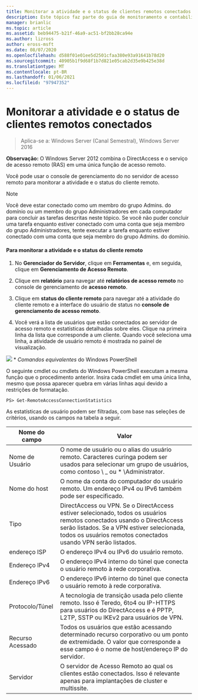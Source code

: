 ```yaml
---
title: Monitorar a atividade e o status de clientes remotos conectados
description: Este tópico faz parte do guia de monitoramento e contabilidade de acesso remoto no Windows Server 2016.
manager: brianlic
ms.topic: article
ms.assetid: beb94475-b21f-46a9-ac51-bf2bb28ca94e
ms.author: lizross
author: eross-msft
ms.date: 08/07/2020
ms.openlocfilehash: d588f01e01ee5d2501cfaa380e93a91641b78d20
ms.sourcegitcommit: 40905b1f9d68f1b7d821e05cab2d35e9b425e38d
ms.translationtype: MT
ms.contentlocale: pt-BR
ms.lasthandoff: 01/06/2021
ms.locfileid: "97947352"
---
```

# <a name="monitor-connected-remote-clients-for-activity-and-status"></a>Monitorar a atividade e o status de clientes remotos conectados

>Aplica-se a: Windows Server (Canal Semestral), Windows Server 2016

**Observação:** O Windows Server 2012 combina o DirectAccess e o serviço de acesso remoto (RAS) em uma única função de acesso remoto.

Você pode usar o console de gerenciamento do no servidor de acesso remoto para monitorar a atividade e o status do cliente remoto.

> [!NOTE]
> Você deve estar conectado como um membro do grupo Admins. do domínio ou um membro do grupo Administradores em cada computador para concluir as tarefas descritas neste tópico. Se você não puder concluir uma tarefa enquanto estiver conectado com uma conta que seja membro do grupo Administradores, tente executar a tarefa enquanto estiver conectado com uma conta que seja membro do grupo Admins. do domínio.

#### <a name="to-monitor-remote-client-activity-and-status"></a>Para monitorar a atividade e o status do cliente remoto

1.  No **Gerenciador do Servidor**, clique em **Ferramentas** e, em seguida, clique em **Gerenciamento de Acesso Remoto**.

2.  Clique em **relatório** para navegar até **relatórios de acesso remoto** no console de gerenciamento de **acesso remoto**.

3.  Clique em **status do cliente remoto** para navegar até a atividade do cliente remoto e a interface do usuário de status no **console de gerenciamento de acesso remoto**.

4.  Você verá a lista de usuários que estão conectados ao servidor de acesso remoto e estatísticas detalhadas sobre eles. Clique na primeira linha da lista que corresponde a um cliente. Quando você seleciona uma linha, a atividade de usuário remoto é mostrada no painel de visualização.

![](../../../media/Monitor-connected-remote-clients-for-activity-and-status/PowerShellLogoSmall.gif) * *_<em>Comandos equivalentes</em>_* do Windows PowerShell

O seguinte cmdlet ou cmdlets do Windows PowerShell executam a mesma função que o procedimento anterior. Insira cada cmdlet em uma única linha, mesmo que possa aparecer quebra em várias linhas aqui devido a restrições de formatação.

```
PS> Get-RemoteAccessConnectionStatistics
```

As estatísticas de usuário podem ser filtradas, com base nas seleções de critérios, usando os campos na tabela a seguir.

|Nome do campo|Valor|
|-------|-----|
|Nome de Usuário|O nome de usuário ou o alias do usuário remoto. Caracteres curinga podem ser usados para selecionar um grupo de usuários, como contoso \\ _ ou \* \Administrator.|
|Nome do host|O nome da conta do computador do usuário remoto. Um endereço IPv4 ou IPv6 também pode ser especificado.|
|Tipo|DirectAccess ou VPN. Se o DirectAccess estiver selecionado, todos os usuários remotos conectados usando o DirectAccess serão listados. Se a VPN estiver selecionada, todos os usuários remotos conectados usando VPN serão listados.|
|endereço ISP|O endereço IPv4 ou IPv6 do usuário remoto.|
|Endereço IPv4|O endereço IPv4 interno do túnel que conecta o usuário remoto à rede corporativa.|
|Endereço IPv6|O endereço IPv6 interno do túnel que conecta o usuário remoto à rede corporativa.|
|Protocolo/Túnel|A tecnologia de transição usada pelo cliente remoto. Isso é Teredo, 6to4 ou IP-HTTPS para usuários do DirectAccess e é PPTP, L2TP, SSTP ou IKEv2 para usuários de VPN.|
|Recurso Acessado|Todos os usuários que estão acessando determinado recurso corporativo ou um ponto de extremidade. O valor que corresponde a esse campo é o nome de host/endereço IP do servidor.|
|Servidor|O servidor de Acesso Remoto ao qual os clientes estão conectados. Isso é relevante apenas para implantações de cluster e multissite.|





